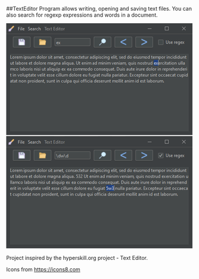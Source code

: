 ##TextEditor
Program allows writing, opening and saving text files.
You can also search for regexp expressions and words in a document.

![](app.PNG)
![](app2.PNG)

Project inspired by the hyperskill.org project - Text Editor.

Icons from https://icons8.com